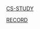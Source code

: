 [CS-STUDY](https://github.com/empodi/CS-study)

[RECORD](https://fragrant-chameleon-864.notion.site/fed561c388b54941ba9739990172c4ce)
